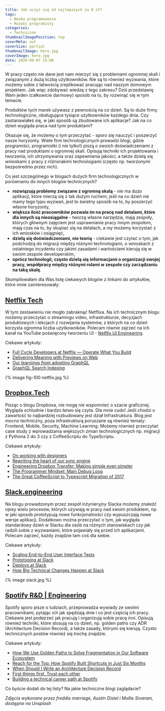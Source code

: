 ```yaml
---
title: Jak uczyć się od najlepszych za 0 zł?
tags:
  - Nauka programowania
  - Rozwój programisty
categories:
  - Techniczne
thumbnailImagePosition: top
coverMeta: out
coverSize: partial
thumbnailImage: hero.jpg
coverImage: hero.jpg
date: 2020-09-07 15:00
---
```


W pracy często nie dane jest nam mierzyć się z problemami ogromnej skali i związanymi z dużą liczbą użytkowników. Nie są to również wyzwania, które możemy sobie z łatwością zreplikować pracując nad naszym domowym projektem. Jak więc zdobywać wiedzę z tego zakresu? Dziś przedstawię Wam jeden (całkowicie darmowy) sposób na to, by rozwinąć się w tym temacie.

<!-- more -->

Produktów tych marek używasz z pewnością na co dzień. Są to duże firmy technologiczne, obsługujące tysiące użytkowników każdego dnia. Czy zastanawiałeś się, w jaki sposób są zbudowane ich aplikacje? Jak na co dzień wygląda praca nad tymi produktami?

Okazuje się, że możemy o tym przeczytać - sporo się nauczyć i poszerzyć nasze horyzonty. Wiele firm technologicznych prowadzi blogi, gdzie programiści, programistki (i nie tylko!) piszą o swoich doświadczeniami z pracy nad produktami o ogromnej skali. Opisują techniki ich projektowania i tworzenia, ich utrzymywania oraz zapewniania jakości, a także dzielą się wnioskami z pracy z różnorakimi technologiami (często np. tworzonymi bezpośrednio przez nich).

Co jest szczególnego w blogach dużych firm technologicznych w porównaniu do innych blogów technicznych?

- **rozwiązują problemy związane z ogromną skalą** - nie ma dużo aplikacji, które mierzą się z tak dużym ruchem; jeśli na co dzień nie mamy tego typu wyzwań, jest to świetny sposób na to, by poszerzyć własne horyzonty,
- **większa ilość pracowników pozwala im na pracę nad detalami, które dla innych są nieosiągalne** - tworzą własne narzędzia, mają zespoły, których głównym zajęciem jest usprawnianie pracy innym zespołom, mają czas na to, by skupiać się na detalach, a my możemy korzystać z ich wniosków i osiągnięć,
- **dzielą się doświadczeniami, nie teorią** - ciekawie jest czytać o tym, jak podchodzą do migracji między różnymi technologiami, o wnioskach z ostatniego incydentu czy jakimi zasadami i wartościami kierują się w swoim zespole developerskim,
- **oprócz technologii, często dzielą się informacjami o organizacji swojej pracy, współpracy między różnymi rolami w zespole czy zarządzaniu na taką skalę**.

Skompilowałam dla Was listę ciekawych blogów z linkami do artykułów, które mnie zainteresowały:

## [Netflix Tech](https://netflixtechblog.com/)

W tym zestawieniu nie mogło zabraknąć Netflixa. Na ich technicznym blogu możemy przeczytać o streamingu video, infrastrukturze, decyzjach produktowych i lekcjach z rozwijania systemów, z których na co dzień korzysta ogromna liczba użytkowników. Polecam równie zajrzeć na ich kanał na YouTube poświęcony tworzeniu UI - [Netflix UI Engineering](https://www.youtube.com/c/NetflixUIEngineering/videos).

Ciekawe artykuły:

- [Full Cycle Developers at Netflix — Operate What You Build](https://netflixtechblog.com/full-cycle-developers-at-netflix-a08c31f83249)
- [Delivering Meaning with Previews on Web](https://netflixtechblog.com/delivering-meaning-with-previews-on-web-3cedc0341b9e)
- [Our learnings from adopting GraphQL](https://netflixtechblog.com/our-learnings-from-adopting-graphql-f099de39ae5f)
- [GraphQL Search Indexing](https://netflixtechblog.com/graphql-search-indexing-334c92e0d8d5)

{% image fig-100 netflix.jpg %}

## [Dropbox.Tech](https://dropbox.tech/)

Pisząc o blogu Dropboxa, nie mogę nie wspomnieć o szacie graficznej. Wygląda schludnie i bardzo łatwo się czyta. Dla mnie cudo! Jeśli chodzi o zawartość to najbardziej rozbudowany jest dział Infrastruktura. Blog jest mocno techniczny, poza infrastrukturą poruszane są również tematy: Frontend, Mobile, Security, Machine Learning. Możemy również przeczytać case study z wprowadzania większych zmian technologicznych np. migracji z Pythona 2 do 3 czy z CoffeeScriptu do TypeScriptu.

Ciekawe artykuły:

- [On working with designers](https://dropbox.tech/frontend/on-working-with-designers)
- [Rewriting the heart of our sync engine](https://dropbox.tech/infrastructure/rewriting-the-heart-of-our-sync-engine)
- [Engineering Dropbox Transfer: Making simple even simpler](https://dropbox.tech/application/engineering-dropbox-transfer--making-simple-even-simpler)
- [The Programmer Mindset: Main Debug Loop](https://dropbox.tech/frontend/the-programmer-mindset-main-debug-loop)
- [The Great CoffeeScript to Typescript Migration of 2017](https://dropbox.tech/frontend/the-great-coffeescript-to-typescript-migration-of-2017)

## [Slack.engineering](https://slack.engineering/how-big-technical-changes-happen-at-slack/)

Na blogu prowadzonym przez zespół inżynieryjny Slacka możemy znaleźć opisy wielu procesów, których używają w pracy nad swoim produktem, np. w jaki sposób prototypują nowe funkcjonalności czy wypuszczają nowe wersje aplikacji. Dodatkowo można przeczytać o tym, jak wygląda standardowy dzień w Slacku dla osób na różnych stanowiskach czy jak radzili sobie z wyzwaniami, które pojawiały się przed ich aplikacjami. Polecam zajrzeć, każdy znajdzie tam coś dla siebie.

Ciekawe artykuły:

- [Scaling End-to-End User Interface Tests](https://slack.engineering/scaling-end-to-end-user-interface-tests/)
- [Prototyping at Slack](https://slack.engineering/prototyping-at-slack/)
- [Deploys at Slack](https://slack.engineering/deploys-at-slack/)
- [How Big Technical Changes Happen at Slack](https://slack.engineering/how-big-technical-changes-happen-at-slack/)

{% image slack.jpg %}

## [Spotify R&D | Engineering](https://engineering.atspotify.com/)

Spotify sporo pisze o ludziach, przeprowadza wywiady ze swoimi pracownikami, pytając ich jak spędzają dnie i co jest częścią ich pracy. Ciekawie jest podejrzeć jak pracują i organizują sobie pracę inni. Opisują również techniki, które stosują na co dzień, np. golden paths czy ADR (Architecture Decision Record), a także zasady, którymi się kierują. Czysto technicznych postów również się trochę znajdzie.

Ciekawe artykuły:

- [How We Use Golden Paths to Solve Fragmentation in Our Software Ecosystem](https://engineering.atspotify.com/2020/08/17/how-we-use-golden-paths-to-solve-fragmentation-in-our-software-ecosystem/)
- [Reach for the Top: How Spotify Built Shortcuts in Just Six Months](https://engineering.atspotify.com/2020/04/15/reach-for-the-top-how-spotify-built-shortcuts-in-just-six-months/)
- [When Should I Write an Architecture Decision Record](https://engineering.atspotify.com/2020/04/14/when-should-i-write-an-architecture-decision-record/)
- [First things first, Trust each other](https://engineering.atspotify.com/2016/12/05/first-things-first-trust-each-other/)
- [Building a technical career path at Spotify](https://engineering.atspotify.com/2016/02/08/technical-career-path/)

Co byście dodali do tej listy? Na jakie techniczne blogi zaglądacie?

_Zdjęcia wykonane przez freddie marriage, Austin Distel i Mollie Sivaram, dostępne na Unsplash_
